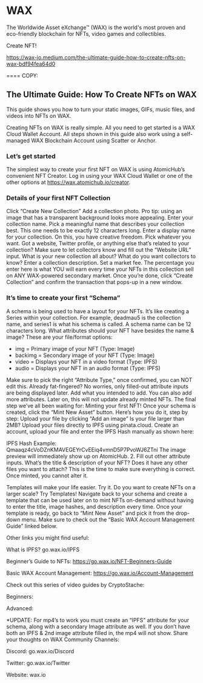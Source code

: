 # WAX


The Worldwide Asset eXchange™ (WAX) is the world's most proven and eco-friendly blockchain for NFTs, video games and collectibles.





Create NFT!


https://wax-io.medium.com/the-ultimate-guide-how-to-create-nfts-on-wax-bdf94fea64d0




====
COPY:




## The Ultimate Guide: How To Create NFTs on WAX
This guide shows you how to turn your static images, GIFs, music files, and videos into NFTs on WAX.

Creating NFTs on WAX is really simple. All you need to get started is a WAX Cloud Wallet Account. All steps shown in this guide also work using a self-managed WAX Blockchain Account using Scatter or Anchor.

### Let’s get started

The simplest way to create your first NFT on WAX is using AtomicHub’s convenient NFT Creator. Log in using your WAX Cloud Wallet or one of the other options at https://wax.atomichub.io/creator.

### Details of your first NFT Collection

Click “Create New Collection”
Add a collection photo. Pro tip: using an image that has a transparent background looks more appealing.
Enter your collection name. Pick a meaningful name that describes your collection best. This one needs to be exactly 12 characters long.
Enter a display name for your collection. On this, you have creative freedom. Pick whatever you want.
Got a website, Twitter profile, or anything else that’s related to your collection? Make sure to let collectors know and fill out the “Website URL” input.
What is your new collection all about? What do you want collectors to know? Enter a collection description.
Set a market fee. The percentage you enter here is what YOU will earn every time your NFTs in this collection sell on ANY WAX-powered secondary market.
Once you’re done, click “Create Collection” and confirm the transaction that pops-up in a new window.

### It’s time to create your first “Schema”

A schema is being used to have a layout for your NFTs. It’s like creating a Series within your collection. For example, deadmau5 is the collection name, and series1 is what his schema is called. A schema name can be 12 characters long.
What attributes should your NFT have besides the name & image? These are your file/format options:

* img = Primary image of your NFT (Type: Image)
* backimg = Secondary image of your NFT (Type: Image)
* video = Displays your NFT in a video format (Type: IPFS)
* audio = Displays your NFT in an audio format (Type: IPFS)

Make sure to pick the right “Attribute Type,” once confirmed, you can NOT edit this. Already fat-fingered? No worries, only filled-out attribute inputs are being displayed later. Add what you intended to add. You can also add more attributes. Later on, this will not update already minted NFTs.
The final step we’ve all been waiting for: Minting your first NFT!
Once your schema is created, click the “Mint New Asset” button. Here’s how you do it, step by step:
Upload your file by clicking “Add an image”
Is your file larger than 2MB? Upload your files directly to IPFS using pinata.cloud. Create an account, upload your file and enter the IPFS Hash manually as shown here:

IPFS Hash Example: Qmaaqz4cVoDZnKMAVEGEYrCvEEiq4vmnD5P7PvoWJ6ZTni
The image preview will immediately show up on AtomicHub.
2. Fill out other attribute inputs. What’s the title & description of your NFT? Does it have any other files you want to attach? This is the time to make sure everything is correct. Once minted, you cannot alter it.

Templates will make your life easier. Try it.
Do you want to create NFTs on a larger scale? Try Templates! Navigate back to your schema and create a template that can be used later on to mint NFTs on-demand without having to enter the title, image hashes, and description every time. Once your template is ready, go back to “Mint New Asset” and pick it from the drop-down menu.
Make sure to check out the “Basic WAX Account Management Guide” linked below.

Other links you might find useful:

What is IPFS? go.wax.io/IPFS

Beginner’s Guide to NFTs: https://go.wax.io/NFT-Beginners-Guide

Basic WAX Account Management: https://go.wax.io/Account-Management

Check out this series of video guides by CryptoStache:

Beginners:

Advanced:

*UPDATE: For mp4’s to work you must create an “IPFS” attribute for your schema, along with a secondary Image attribute as well. If you don’t have both an IPFS & 2nd image attribute filled in, the mp4 will not show.
Share your thoughts on WAX Community Channels:

Discord: go.wax.io/Discord

Twitter: go.wax.io/Twitter

Website: wax.io




